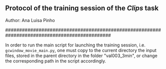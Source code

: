 ## Protocol of the training session of the *Clips* task

Author: Ana Luisa Pinho

##############################################################################################

In order to run the main script for launching the training session, i.e. `gcwindow_movie_main.py`, one must copy to the current directory the input files, stored in the parent directory in the folder "val003_3min", or change the corresponding path in the script accordingly.
